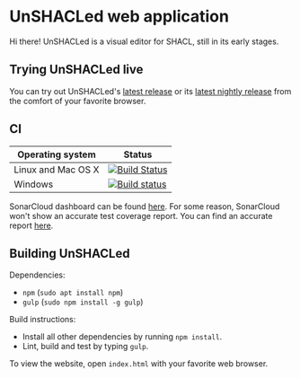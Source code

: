 # UnSHACLed web application

Hi there! UnSHACLed is a visual editor for SHACL, still in its early stages.

## Trying UnSHACLed live

You can try out UnSHACLed's [latest release](http://193.190.127.184) or its [latest nightly release](http://193.190.127.184:8800) from the comfort of your favorite browser.

## CI

Operating system | Status
---------------- | ------
Linux and Mac OS X | [![Build Status](https://travis-ci.org/dubious-developments/UnSHACLed.svg?branch=master)](https://travis-ci.org/dubious-developments/UnSHACLed)
Windows | [![Build status](https://ci.appveyor.com/api/projects/status/9jhin9m8rocfm0p4/branch/master?svg=true)](https://ci.appveyor.com/project/jonathanvdc/unshacled)

SonarCloud dashboard can be found [here](https://sonarcloud.io/dashboard?id=org.dubious-developments.unshacled). For some reason, SonarCloud won't show an accurate test coverage report. You can find an accurate report [here](http://193.190.127.184:8800/coverage/index.html).

## Building UnSHACLed

Dependencies:

  * `npm` (`sudo apt install npm`)
  * `gulp` (`sudo npm install -g gulp`)


Build instructions:

  * Install all other dependencies by running `npm install`.
  * Lint, build and test by typing `gulp`.

To view the website, open `index.html` with your favorite web browser.

